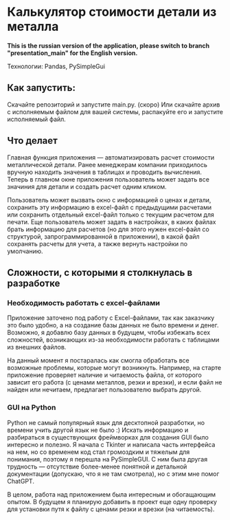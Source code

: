 # Калькулятор стоимости детали из металла
<b>This is the russian version of the application, please switch to branch "presentation_main" for the English version.</b>

Технологии: Pandas, PySimpleGui

## Как запустить:

Скачайте репозиторий и запустите main.py.
(скоро) Или скачайте архив с исполняемым файлом для вашей системы, распакуйте его и запустите исполняемый файл.

## Что делает

Главная функция приложения — автоматизировать расчет стоимости металлической детали. Ранее менеджерам компании приходилось вручную находить значения в таблицах и проводить вычисления. Теперь в главном окне приложения пользователь может задать все значиния для детали и создать расчет одним кликом.

Пользователь может вызвать окно с информацией о ценах и детали, сохранить эту информацию в excel-файл с предыдущими расчетами или сохранить отдельный excel-файл только с текущим расчетом для печати. Еще пользователь может задать в настройках, в каких файлах брать информацию для расчетов (но для этого нужен excel-файл со структурой, запрограммированной в приложении), в какой файл сохранять расчеты для учета, а также вернуть настройки по умолчанию.

## Сложности, с которыми я столкнулась в разработке

### Необходимость работать с excel-файлами

Приложение заточено под работу с Excel-файлами, так как заказчику это было удобно, а на создание базы данных не было времени и денег. Возможно, я добавлю базу данных в будущем, чтобы избежать всех сложностей, возникающих из-за необходимости работать с таблицами из внешних файлов.

На данный момент я постаралась как смогла обработать все возможные проблемы, которые могут возникнуть. Например, на старте приложение проверяет наличие и читаемость файла, от которого зависит его работа (с ценами металлов, резки и врезки), и если файл не найден или нечитаем, предлагает пользователю выбрать другой.

### GUI на Python

Python не самый популярный язык для десктопной разработки, но времени учить другой язык не было :\)
Искать информацию и разбираться в существующих фреймворках для создания GUI было интересно и полезно. Я начала с Tkinter и написала часть интерфейса на нем, но со временем код стал громоздким и тяжелым для понимания, поэтому я перешла на PySimpleGUI. С ним была другая трудность — отсутствие более-менее понятной и детальной документации (допускаю, что я не там смотрела), но с этим мне помог ChatGPT.

В целом, работа над приложением была интересным и обогащающим опытом. В будущем я планирую добавить в проект еще одну проверку для установки путя к файлу с ценами резки и врезки (на читаемость).
